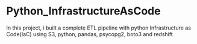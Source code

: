 # Python_InfrastructureAsCode
In this project, i built a complete ETL pipeline with python Infrastructure as Code(IaC) using S3, python, pandas, psycopg2, boto3 and redshift
